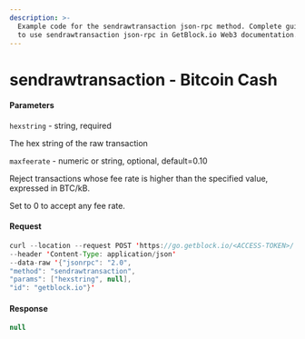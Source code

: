 ```yaml
---
description: >-
  Example code for the sendrawtransaction json-rpc method. Сomplete guide on how
  to use sendrawtransaction json-rpc in GetBlock.io Web3 documentation.
---
```


# sendrawtransaction - Bitcoin Cash

#### Parameters

`hexstring` - string, required

The hex string of the raw transaction

`maxfeerate` - numeric or string, optional, default=0.10

Reject transactions whose fee rate is higher than the specified value, expressed in BTC/kB.

Set to 0 to accept any fee rate.

#### Request

```java
curl --location --request POST 'https://go.getblock.io/<ACCESS-TOKEN>/' 
--header 'Content-Type: application/json' 
--data-raw '{"jsonrpc": "2.0",
"method": "sendrawtransaction",
"params": ["hexstring", null],
"id": "getblock.io"}'
```

#### Response

```java
null
```
